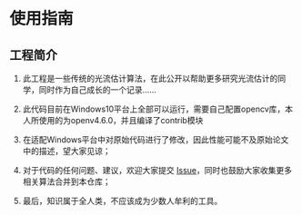# 使用指南

## 工程简介

1. 此工程是一些传统的光流估计算法，在此公开以帮助更多研究光流估计的同学，同时作为自己成长的一个记录……

2. 此代码目前在Windows10平台上全部可以运行，需要自己配置opencv库，本人所使用的为openv4.6.0，并且编译了contrib模块

3. 在适配Windows平台中对原始代码进行了修改，因此性能可能不及原始论文中的描述，望大家见谅；

4. 对于代码的任何问题、建议，欢迎大家提交 [Issue](https://github.com/Jia-Baos/Awesome-OpticalFlow/issues)，同时也鼓励大家收集更多相关算法合并到本仓库；

5. 最后，知识属于全人类，不应该成为少数人牟利的工具。
